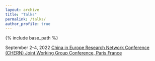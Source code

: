 ```yaml
---
layout: archive
title: "Talks"
permalink: /talks/
author_profile: true
---
```


{% include base_path %}

September 2-4, 2022
[China in Europe Research Network Conference (CHERN) Joint Working Group Conference, Paris France](https://china-in-europe.net/chern-joint-working-group-conference-in-september-2022-at-inalco-paris/)
